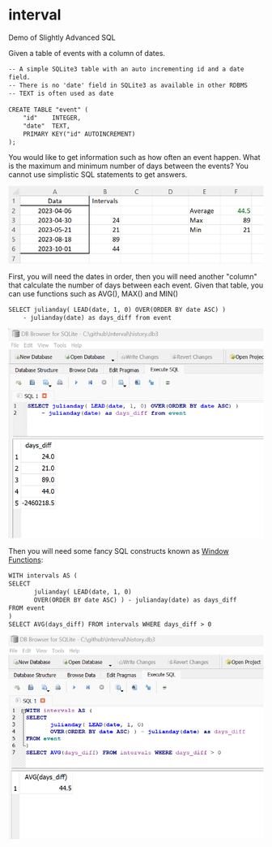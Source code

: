# interval
Demo of Slightly Advanced SQL

Given a table of events with a column of dates. 

```
-- A simple SQLite3 table with an auto incrementing id and a date field.
-- There is no 'date' field in SQLite3 as available in other RDBMS
-- TEXT is often used as date 

CREATE TABLE "event" (
	"id"	INTEGER,
	"date"	TEXT,
	PRIMARY KEY("id" AUTOINCREMENT)
);
```

You would like to get information such as how often an event happen. 
What is the maximum and minimum number of days between the events?
You cannot use simplistic SQL statements to get answers.


![screenshot](https://github.com/alexcmak/interval/blob/main/images/problem.png)

First, you will need the dates in order, then you will need another "column" that calculate the number of days between each event.
Given that table, you can use functions such as AVG(), MAX() and MIN()

```
SELECT julianday( LEAD(date, 1, 0) OVER(ORDER BY date ASC) )
	- julianday(date) as days_diff from event
```


![screenshot](https://github.com/alexcmak/interval/blob/main/images/interval_column.png)

Then you will need some fancy SQL constructs known as [Window Functions](https://www.sqlite.org/windowfunctions.html):

```
WITH intervals AS (
SELECT 
       julianday( LEAD(date, 1, 0) 
       OVER(ORDER BY date ASC) ) - julianday(date) as days_diff
FROM event
)
SELECT AVG(days_diff) FROM intervals WHERE days_diff > 0
```


![screenshot](https://github.com/alexcmak/interval/blob/main/images/average.png)
